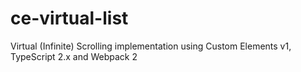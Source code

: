 # ce-virtual-list
Virtual (Infinite) Scrolling implementation using Custom Elements v1, TypeScript 2.x and Webpack 2
